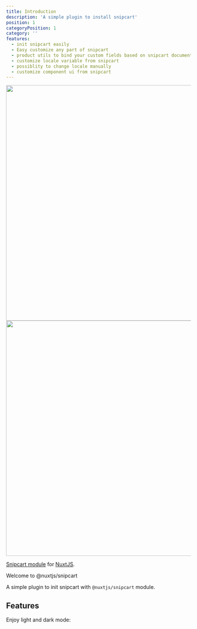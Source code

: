 ```yaml
---
title: Introduction
description: 'A simple plugin to install snipcart'
position: 1
categoryPosition: 1
category: ''
features:
  - init snipcart easily
  - Easy customize any part of snipcart
  - product utils to bind your custom fields based on snipcart documentation
  - customize locale variable from snipcart
  - possiblity to change locale manually
  - customize component ui from snipcart
---
```


<img src="/preview.png" class="light-img" width="1280" height="640" alt=""/>
<img src="/preview-dark.png" class="dark-img" width="1280" height="640" alt=""/>

[Snipcart module](https://docs.snipcart.com/v3/setup/installation) for [NuxtJS](https://nuxtjs.org).

Welcome to @nuxtjs/snipcart

A simple plugin to init snipcart with `@nuxtjs/snipcart` module.

## Features

<list :items="features"></list>

<p class="flex items-center">Enjoy light and dark mode:&nbsp;<app-color-switcher class="inline-flex ml-2"></app-color-switcher></p>
